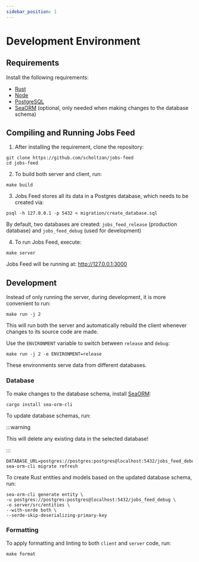```yaml
---
sidebar_position: 1
---
```


# Development Environment

## Requirements

Install the following requirements:
* [Rust](https://www.rust-lang.org/tools/install)
* [Node](https://nodejs.org/en/download)
* [PostgreSQL](https://www.postgresql.org/download/)
* [SeaORM](https://www.sea-ql.org/SeaORM/) (optional, only needed when making changes to the database schema)

## Compiling and Running Jobs Feed

1. After installing the requirement, clone the repository:

```
git clone https://github.com/scholtzan/jobs-feed
cd jobs-feed
```

2. To build both server and client, run:

```
make build
```

3. Jobs Feed stores all its data in a Postgres database, which needs to be created via:

```
psql -h 127.0.0.1 -p 5432 < migration/create_database.sql
```

By default, two databases are created: `jobs_feed_release` (production database) and `jobs_feed_debug` (used for development)


4. To run Jobs Feed, execute:

```
make server
```

Jobs Feed will be running at: http://127.0.0.1:3000

## Development

Instead of only running the server, during development, it is more convenient to run:

```
make run -j 2
```

This will run both the server and automatically rebuild the client whenever changes to its source code are made.

Use the `ENVIRONMENT` variable to switch between `release` and `debug`: 
```
make run -j 2 -e ENVIRONMENT=release
```
These environments serve data from different databases.

### Database

To make changes to the database schema, install [SeaORM](https://www.sea-ql.org/SeaORM/): 

```
cargo install sea-orm-cli
```

To update database schemas, run: 

:::warning

This will delete any existing data in the selected database!

:::

```
DATABASE_URL=postgres://postgres:postgres@localhost:5432/jobs_feed_debug sea-orm-cli migrate refresh
```

To create Rust entities and models based on the updated database schema, run:

```
sea-orm-cli generate entity \
-u postgres://postgres:postgres@localhost:5432/jobs_feed_debug \
-o server/src/entities \
--with-serde both \
--serde-skip-deserializing-primary-key
```

### Formatting

To apply formatting and linting to both `client` and `server` code, run:

```
make format
```
